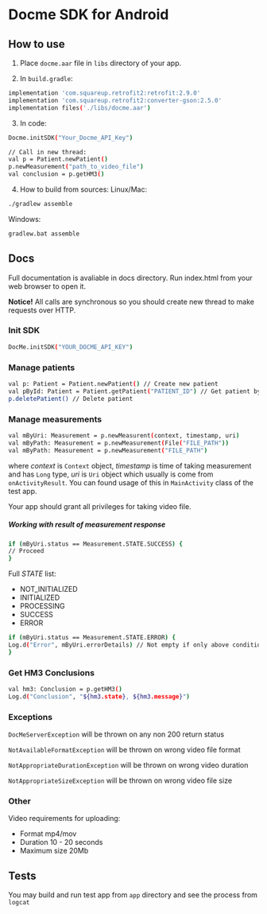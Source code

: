 # Docme SDK for Android

## How to use

1. Place `docme.aar` file in `libs` directory of your app.

2. In `build.gradle`:
```sh
implementation 'com.squareup.retrofit2:retrofit:2.9.0'
implementation 'com.squareup.retrofit2:converter-gson:2.5.0'
implementation files('./libs/docme.aar')
```

3. In code:
```sh
Docme.initSDK("Your_Docme_API_Key")

// Call in new thread:
val p = Patient.newPatient()
p.newMeasurement("path_to_video_file")
val conclusion = p.getHM3()
```

4. How to build from sources:
Linux/Mac:
```sh
./gradlew assemble
```

Windows:
```sh
gradlew.bat assemble
```

## Docs
Full documentation is avaliable in docs directory. Run index.html from your web browser to open it.

**Notice!** All calls are synchronous so you should create new thread to make requests over HTTP.

### Init SDK
```sh
DocMe.initSDK("YOUR_DOCME_API_KEY")
```

### Manage patients
```sh
val p: Patient = Patient.newPatient() // Create new patient
val pById: Patient = Patient.getPatient("PATIENT_ID") // Get patient by Id
p.deletePatient() // Delete patient
```

### Manage measurements
```sh
val mByUri: Measurement = p.newMeasurent(context, timestamp, uri)
val mByPath: Measurement = p.newMeasurement(File("FILE_PATH"))
val mByPath: Measurement = p.newMeasurement("FILE_PATH")
```
where *context* is `Context` object, *timestamp* is time of taking measurement and has `Long` type, *uri* is `Uri` object which usually is come from `onActivityResult`. You can found usage of this in `MainActivity` class of the test app.

Your app should grant all privileges for taking video file. 
##### Working with result of measurement response
```sh
if (mByUri.status == Measurement.STATE.SUCCESS) {
// Proceed
}
```
Full *STATE* list:
- NOT_INITIALIZED
- INITIALIZED
- PROCESSING
- SUCCESS
- ERROR

```sh
if (mByUri.status == Measurement.STATE.ERROR) {
Log.d("Error", mByUri.errorDetails) // Not empty if only above condition is true
}
```

### Get HM3 Conclusions
```sh
val hm3: Conclusion = p.getHM3()
Log.d("Conclusion", "${hm3.state}, ${hm3.message}")
```

### Exceptions
`DocMeServerException` will be thrown on any non 200 return status

`NotAvailableFormatException` will be thrown on wrong video file format

`NotAppropriateDurationException` will be thrown on wrong video duration

`NotAppropriateSizeException` will be thrown on wrong video file size

### Other
Video requirements for uploading:
- Format mp4/mov
- Duration 10 - 20 seconds
- Maximum size 20Mb

## Tests
You may build and run test app from `app` directory and see the process from `logcat`
